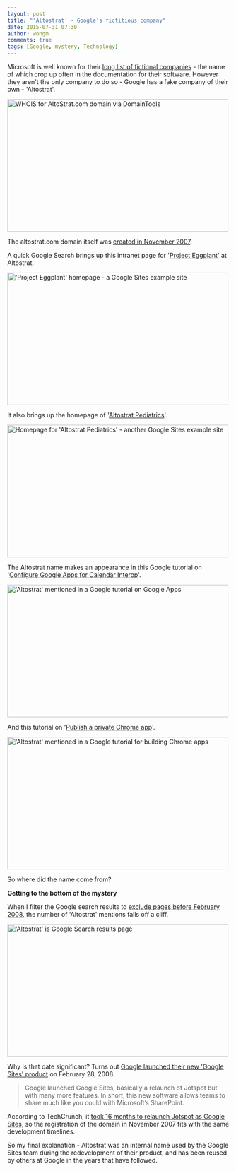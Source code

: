 ```yaml
---
layout: post
title: "'Altostrat' - Google's fictitious company"
date: 2015-07-31 07:30
author: wongm
comments: true
tags: [Google, mystery, Technology]
---
```

Microsoft is well known for their <a href="https://en.wikipedia.org/wiki/List_of_fictional_Microsoft_companies" target="_blank">long list of fictional companies</a> - the name of which crop up often in the documentation for their software. However they aren't the only company to do so - Google has a fake company of their own - 'Altostrat'.

<a href="https://wongm.com/wp-content/uploads/2014/09/AltoStrat.com-WHOIS-DomainTools.png"><img src="https://wongm.com/wp-content/uploads/2014/09/AltoStrat.com-WHOIS-DomainTools-500x300.png" alt="WHOIS for AltoStrat.com domain via DomainTools" width="500" height="300" class="alignnone size-medium wp-image-6237" /></a>

The altostrat.com domain itself was <a href="http://whois.domaintools.com/altostrat.com" target="_blank">created in November 2007</a>.

A quick Google Search brings up this intranet page for '<a href="https://sites.google.com/a/altostrat.com/project-eggplant/Home" target="_blank">Project Eggplant</a>' at Altostrat.

<a href="https://wongm.com/wp-content/uploads/2014/09/Project-Eggplant-homepage.png"><img src="https://wongm.com/wp-content/uploads/2014/09/Project-Eggplant-homepage-500x300.png" alt="&#039;Project Eggplant&#039; homepage - a Google Sites example site" width="500" height="300" class="alignnone size-medium wp-image-6241" /></a>

It also brings up the homepage of '<a href="http://pediatrics.altostrat.com/" target="_blank">Altostrat Pediatrics</a>'.

<a href="https://wongm.com/wp-content/uploads/2014/09/Altostrat-Pediatrics-homepage.png"><img src="https://wongm.com/wp-content/uploads/2014/09/Altostrat-Pediatrics-homepage-500x300.png" alt="Homepage for &#039;Altostrat Pediatrics&#039; - another Google Sites example site" width="500" height="300" class="alignnone size-medium wp-image-6239" /></a>

The Altostrat name makes an appearance in this Google tutorial on '<a href="https://support.google.com/a/answer/2552425?hl=en" target="_blank">Configure Google Apps for Calendar Interop</a>'.

<a href="https://wongm.com/wp-content/uploads/2014/09/Configure-Google-Apps-for-Calendar-Interop.png"><img src="https://wongm.com/wp-content/uploads/2014/09/Configure-Google-Apps-for-Calendar-Interop-500x300.png" alt="&#039;Altostrat&#039; mentioned in a Google tutorial on Google Apps" width="500" height="300" class="alignnone size-medium wp-image-6240" /></a>

And this tutorial on '<a href="https://support.google.com/chrome/a/answer/2663860?hl=en" target="_blank">Publish a private Chrome app</a>'.

<a href="https://wongm.com/wp-content/uploads/2014/09/Publish-a-private-Chrome-app.png"><img src="https://wongm.com/wp-content/uploads/2014/09/Publish-a-private-Chrome-app-500x300.png" alt="&#039;Altostrat&#039; mentioned in a Google tutorial for building Chrome apps" width="500" height="300" class="alignnone size-medium wp-image-6242" /></a>

So where did the name come from?

<strong>Getting to the bottom of the mystery</strong>

When I filter the Google search results to <a href="https://www.google.com.au/search?q=Altostrat&tbs=cdr%3A1%2Ccd_min%3A%2Ccd_max%3A1%2F2%2F2008&tbm=" target="_blank">exclude pages before February 2008</a>, the number of 'Altostrat' mentions falls off a cliff.

<a href="https://wongm.com/wp-content/uploads/2014/09/Altostrat-Google-Search-results.png"><img src="https://wongm.com/wp-content/uploads/2014/09/Altostrat-Google-Search-results-500x300.png" alt="&#039;Altostrat&#039; is Google Search results page" width="500" height="300" class="alignnone size-medium wp-image-6238" /></a>

Why is that date significant? Turns out <a href="http://searchengineland.com/google-sites-launches-replaces-jotspot-with-team-sharing-software-13481" target="_blank">Google launched their new 'Google Sites' product</a> on February 28, 2008.

<blockquote>Google launched Google Sites, basically a relaunch of Jotspot but with many more features. In short, this new software allows teams to share much like you could with Microsoft’s SharePoint.</blockquote>

According to TechCrunch, it <a href="http://techcrunch.com/2008/02/27/it-took-16-months-but-google-relaunches-jotspot/" target="_blank">took 16 months to relaunch Jotspot as Google Sites</a>, so the registration of the domain in November 2007 fits with the same development timelines.

So my final explanation - Altostrat was an internal name used by the Google Sites team during the redevelopment of their product, and has been reused by others at Google in the years that have followed.




